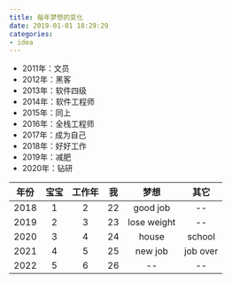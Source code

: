 ```yaml
---
title: 每年梦想的变化
date: 2019-01-01 18:29:29
categories: 
- idea
---
```


- 2011年：文员
- 2012年：黑客
- 2013年：软件四级
- 2014年：软件工程师
- 2015年：同上
- 2016年：全栈工程师
- 2017年：成为自己
- 2018年：好好工作
- 2019年：减肥
- 2020年：钻研


|年份|宝宝|工作年|我|梦想|其它|
|:--:|:--:|:--:|:--:|:--:|:--:|
|2018|1|2|22|good job|--|
|2019|2|3|23|lose weight|--|
|2020|3|4|24|house|school|
|2021|4|5|25|new job|job over|
|2022|5|6|26|--|--|